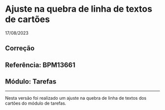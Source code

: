 # Ajuste na quebra de linha de textos de cartões
17/08/2023
## Correção
## Referência: BPM13661
## Módulo: Tarefas
***

Nesta versão foi realizado um ajuste na quebra de linha de textos dos cartões do módulo de tarefas.